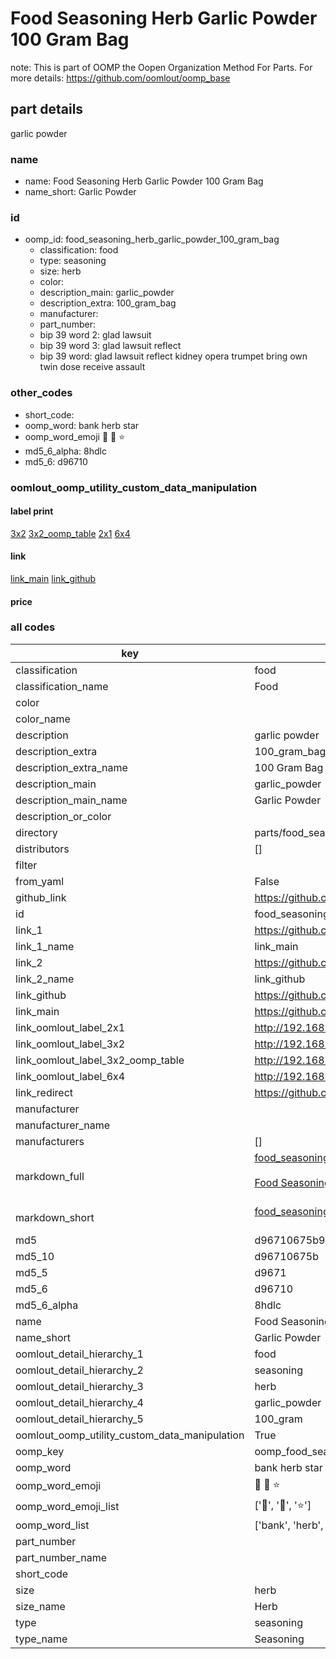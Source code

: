 # Food Seasoning Herb Garlic Powder 100 Gram Bag  

note: This is part of OOMP the Oopen Organization Method For Parts. For more details: https://github.com/oomlout/oomp_base

##  part details
  



garlic powder



### name
* name: Food Seasoning Herb Garlic Powder 100 Gram Bag
* name_short: Garlic Powder
### id
* oomp_id: food_seasoning_herb_garlic_powder_100_gram_bag
  * classification: food
  * type: seasoning
  * size: herb
  * color: 
  * description_main: garlic_powder
  * description_extra: 100_gram_bag
  * manufacturer: 
  * part_number: 
  * bip 39 word 2: glad lawsuit
  * bip 39 word 3: glad lawsuit reflect
  * bip 39 word: glad lawsuit reflect kidney opera trumpet bring own twin dose receive assault

### other_codes
* short_code: 
* oomp_word: bank herb star
* oomp_word_emoji :bank: :herb: :star:
* md5_6_alpha: 8hdlc
* md5_6: d96710






### oomlout_oomp_utility_custom_data_manipulation
#### label print
[3x2](http://192.168.1.245:1112/?label=oomp%208hdlc)
[3x2_oomp_table](http://192.168.1.108:1112/?label=oomp%208hdlc)
[2x1](http://192.168.1.242:1112/?label=oomp%208hdlc)
[6x4](http://192.168.1.55:1112/?label=oomp%208hdlc)    

#### link

[link_main](https://github.com/oomlout/oomlout_oomp_version_1_messy/tree/main/parts/food_seasoning_herb_garlic_powder_100_gram_bag) [link_github](https://github.com/oomlout/oomlout_oomp_version_1_messy/tree/main/parts/food_seasoning_herb_garlic_powder_100_gram_bag)                             

#### price







### all codes 
| key | value |  
| --- | --- |  
| classification | food |  
| classification_name | Food |  
| color |  |  
| color_name |  |  
| description | garlic powder |  
| description_extra | 100_gram_bag |  
| description_extra_name | 100 Gram Bag |  
| description_main | garlic_powder |  
| description_main_name | Garlic Powder |  
| description_or_color |   |  
| directory | parts/food_seasoning_herb_garlic_powder_100_gram_bag |  
| distributors | [] |  
| filter |  |  
| from_yaml | False |  
| github_link | https://github.com/oomlout/oomlout_oomp_part_src/tree/main/parts/food_seasoning_herb_garlic_powder_100_gram_bag |  
| id | food_seasoning_herb_garlic_powder_100_gram_bag |  
| link_1 | https://github.com/oomlout/oomlout_oomp_version_1_messy/tree/main/parts/food_seasoning_herb_garlic_powder_100_gram_bag |  
| link_1_name | link_main |  
| link_2 | https://github.com/oomlout/oomlout_oomp_version_1_messy/tree/main/parts/food_seasoning_herb_garlic_powder_100_gram_bag |  
| link_2_name | link_github |  
| link_github | https://github.com/oomlout/oomlout_oomp_version_1_messy/tree/main/parts/food_seasoning_herb_garlic_powder_100_gram_bag |  
| link_main | https://github.com/oomlout/oomlout_oomp_version_1_messy/tree/main/parts/food_seasoning_herb_garlic_powder_100_gram_bag |  
| link_oomlout_label_2x1 | http://192.168.1.242:1112/?label=oomp%208hdlc |  
| link_oomlout_label_3x2 | http://192.168.1.245:1112/?label=oomp%208hdlc |  
| link_oomlout_label_3x2_oomp_table | http://192.168.1.108:1112/?label=oomp%208hdlc |  
| link_oomlout_label_6x4 | http://192.168.1.55:1112/?label=oomp%208hdlc |  
| link_redirect | https://github.com/oomlout/oomlout_oomp_version_1_messy/tree/main/parts/food_seasoning_herb_garlic_powder_100_gram_bag |  
| manufacturer |  |  
| manufacturer_name |  |  
| manufacturers | [] |  
| markdown_full | [food_seasoning_herb_garlic_powder_100_gram_bag](none)<br>[](none)<br>[Food Seasoning Herb Garlic Powder 100 Gram Bag](none)<br><br> |  
| markdown_short | [food_seasoning_herb_garlic_powder_100_gram_bag](none)<br><br> |  
| md5 | d96710675b9e0387a64da7a7685f8b14 |  
| md5_10 | d96710675b |  
| md5_5 | d9671 |  
| md5_6 | d96710 |  
| md5_6_alpha | 8hdlc |  
| name | Food Seasoning Herb Garlic Powder 100 Gram Bag |  
| name_short | Garlic Powder |  
| oomlout_detail_hierarchy_1 | food |  
| oomlout_detail_hierarchy_2 | seasoning |  
| oomlout_detail_hierarchy_3 | herb |  
| oomlout_detail_hierarchy_4 | garlic_powder |  
| oomlout_detail_hierarchy_5 | 100_gram |  
| oomlout_oomp_utility_custom_data_manipulation | True |  
| oomp_key | oomp_food_seasoning_herb_garlic_powder_100_gram_bag |  
| oomp_word | bank herb star |  
| oomp_word_emoji | :bank: :herb: :star: |  
| oomp_word_emoji_list | [':bank:', ':herb:', ':star:'] |  
| oomp_word_list | ['bank', 'herb', 'star'] |  
| part_number |  |  
| part_number_name |  |  
| short_code |  |  
| size | herb |  
| size_name | Herb |  
| type | seasoning |  
| type_name | Seasoning |  
